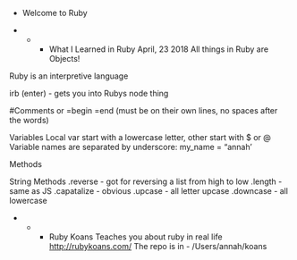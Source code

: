 * Welcome to Ruby 

* * * What I Learned in Ruby 
April, 23 2018
All things in Ruby are Objects! 

Ruby is an interpretive language 

irb (enter) - gets you into Rubys node thing 

#Comments or =begin =end (must be on their own lines, no spaces after the words)
 
Variables 
Local var start with a lowercase letter, other start with $ or @
Variable names are separated by underscore: my_name = “annah’


Methods 

String Methods
.reverse - got for reversing a list from high to low 
.length - same as JS
.capatalize - obvious
.upcase - all letter upcase 
.downcase - all lowercase

* * * Ruby Koans 
Teaches you about ruby in real life 
http://rubykoans.com/
The repo is in - /Users/annah/koans






